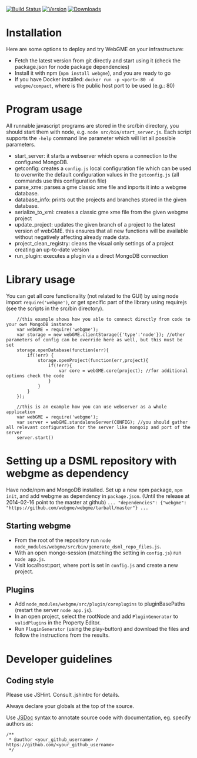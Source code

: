 [![Build Status](https://travis-ci.org/webgme/webgme.svg?branch=master)](https://travis-ci.org/webgme/webgme)
[![Version](https://badge.fury.io/js/webgme.svg)](https://www.npmjs.com/package/webgme)
[![Downloads](http://img.shields.io/npm/dm/webgme.svg?style=flat)](http://img.shields.io/npm/dm/webgme.svg?style=flat)

# Installation

Here are some options to deploy and try WebGME on your infrastructure:

* Fetch the latest version from git directly and start using it (check the package.json for node package dependencies)
* Install it with npm (`npm install webgme`), and you are ready to go
* If you have Docker installed: `docker run -p <port>:80 -d webgme/compact`, where <port> is the public host port to be used (e.g.: 80)

# Program usage

All runnable javascript programs are stored in the src/bin directory, you should start them with node, e.g. `node src/bin/start_server.js`.
Each script supports the `-help` command line parameter which will list all possible parameters.

* start_server: it starts a webserver which opens a connection to the configured MongoDB.
* getconfig: creates a `config.js` local configuration file which can be used to overwrite the default configuration values in the `getconfig.js` (all commands use this configuration file)  
* parse_xme: parses a gme classic xme file and inports it into a webgme database.
* database_info: prints out the projects and branches stored in the given database.
* serialize_to_xml: creates a classic gme xme file from the given webgme project
* update_project: updates the given branch of a project to the latest version of webGME. this ensures that all new functions will be available without negatively affecting already made data.
* project_clean_registry: cleans the visual only settings of a project creating an up-to-date version
* run_plugin: executes a plugin via a direct MongoDB connection

# Library usage

You can get all core functionality (not related to the GUI) by using node import `require('webgme')`, or get specific part of the library 
using requirejs (see the scripts in the src/bin directory). 

```
    //this example shows how you able to connect directly from code to your own MongoDB instance
	var webGME = require('webgme');
	var storage = new webGME.clientStorage({'type':'node'}); //other parameters of config can be override here as well, but this must be set
	storage.openDatabase(function(err){
		if(!err) {
		    storage.openProject(function(err,project){
		        if(!err){
		            var core = webGME.core(project); //for additional options check the code
		        }
		    }
		}
	});
```
```
    //this is an example how you can use webserver as a whole application
    var webGME = require('webgme');
    var server = webGME.standaloneServer(CONFIG); //you should gather all relevant configuration for the server like mongoip and port of the server
    server.start()
```

# Setting up a DSML repository with webgme as dependency
Have node/npm and MongoDB installed. Set up a new npm package, `npm init`, and add webgme as dependency in `package.json`.
(Until the release at 2014-02-16 point to the master at github)
`... "dependencies": {"webgme": "https://github.com/webgme/webgme/tarball/master"} ...`
## Starting webgme
* From the root of the repository run `node node_modules/webgme/src/bin/generate_dsml_repo_files.js`.
* With an open mongo-session (matching the setting in `config.js`) run `node app.js`.
* Visit localhost:port, where port is set in `config.js` and create a new project.

## Plugins
* Add `node_modules/webgme/src/plugin/coreplugins` to pluginBasePaths (restart the server `node app.js`).
* In an open project, select the rootNode and add `PluginGenerator` to `validPlugins` in the Property Editor.
* Run `PluginGenerator` (using the play-button) and download the files and follow the instructions from the results.

# Developer guidelines

## Coding style

Please use JSHint. Consult .jshintrc for details.

Always declare your globals at the top of the source.

Use [JSDoc](http://en.wikipedia.org/wiki/JSDoc) syntax to annotate source code with documentation, eg. specify authors as:
```
/**
 * @author <your_github_username> / https://github.com/<your_github_username>
 */
```
